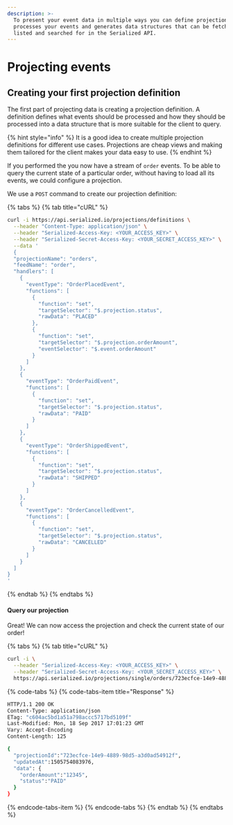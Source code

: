 ```yaml
---
description: >-
  To present your event data in multiple ways you can define projections that
  processes your events and generates data structures that can be fetched,
  listed and searched for in the Serialized API.
---
```


# Projecting events

## Creating your first projection definition

The first part of projecting data is creating a projection definition. A definition defines what events should be processed and how they should be processed into a data structure that is more suitable for the client to query. 

{% hint style="info" %}
It is a good idea to create multiple projection definitions for different use cases. Projections are cheap views and making them tailored for the client makes your data easy to use.
{% endhint %}

If you performed the you now have a stream of `order` events. To be able to query the current state of a particular order, without having to load all its events, we could configure a projection.

We use a `POST` command to create our projection definition:

{% tabs %}
{% tab title="cURL" %}
```bash
curl -i https://api.serialized.io/projections/definitions \
  --header "Content-Type: application/json" \
  --header "Serialized-Access-Key: <YOUR_ACCESS_KEY>" \
  --header "Serialized-Secret-Access-Key: <YOUR_SECRET_ACCESS_KEY>" \
  --data '
  {
  "projectionName": "orders",
  "feedName": "order",
  "handlers": [
    {
      "eventType": "OrderPlacedEvent",
      "functions": [
        {
          "function": "set",
          "targetSelector": "$.projection.status",
          "rawData": "PLACED"
        },
        {
          "function": "set",
          "targetSelector": "$.projection.orderAmount",
          "eventSelector": "$.event.orderAmount"
        }
      ]
    },
    {
      "eventType": "OrderPaidEvent",
      "functions": [
        {
          "function": "set",
          "targetSelector": "$.projection.status",
          "rawData": "PAID"
        }
      ]
    },
    {
      "eventType": "OrderShippedEvent",
      "functions": [
        {
          "function": "set",
          "targetSelector": "$.projection.status",
          "rawData": "SHIPPED"
        }
      ]
    },
    {
      "eventType": "OrderCancelledEvent",
      "functions": [
        {
          "function": "set",
          "targetSelector": "$.projection.status",
          "rawData": "CANCELLED"
        }
      ]
    }
  ]
}
'
```
{% endtab %}
{% endtabs %}

#### Query our projection

Great! We can now access the projection and check the current state of our order!

{% tabs %}
{% tab title="cURL" %}
```bash
curl -i \
  --header "Serialized-Access-Key: <YOUR_ACCESS_KEY>" \
  --header "Serialized-Secret-Access-Key: <YOUR_SECRET_ACCESS_KEY>" \
  https://api.serialized.io/projections/single/orders/723ecfce-14e9-4889-98d5-a3d0ad54912f
```

{% code-tabs %}
{% code-tabs-item title="Response" %}
```bash
HTTP/1.1 200 OK
Content-Type: application/json
ETag: "c604ac5bd1a51a798accc5717bd5109f"
Last-Modified: Mon, 18 Sep 2017 17:01:23 GMT
Vary: Accept-Encoding
Content-Length: 125

{
  "projectionId":"723ecfce-14e9-4889-98d5-a3d0ad54912f",
  "updatedAt":1505754083976,
  "data": {
    "orderAmount":"12345",
    "status":"PAID"
  }
}
```
{% endcode-tabs-item %}
{% endcode-tabs %}
{% endtab %}
{% endtabs %}



